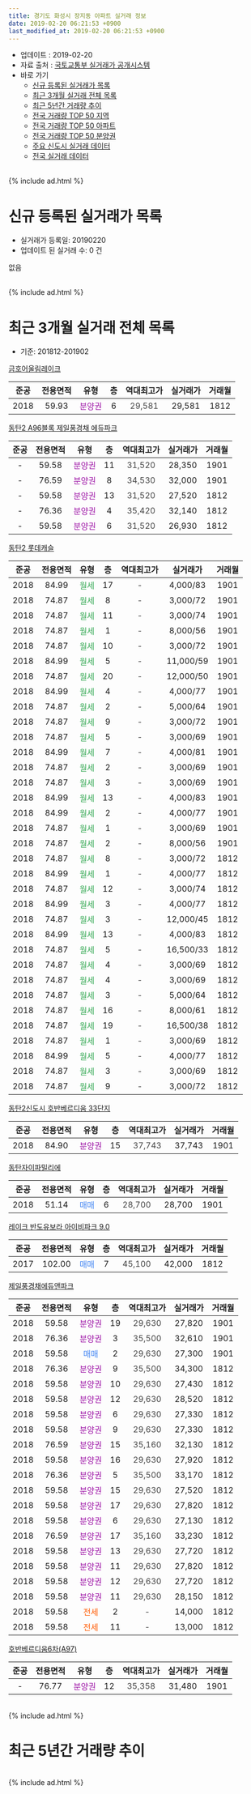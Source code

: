 ```yaml
---
title: 경기도 화성시 장지동 아파트 실거래 정보
date: 2019-02-20 06:21:53 +0900
last_modified_at: 2019-02-20 06:21:53 +0900
---
```


* 업데이트 : 2019-02-20
* 자료 출처 : [국토교통부 실거래가 공개시스템](http://rt.molit.go.kr)
* 바로 가기
    * [신규 등록된 실거래가 목록](#신규-등록된-실거래가-목록)
    * [최근 3개월 실거래 전체 목록](#최근-3개월-실거래-전체-목록)
    * [최근 5년간 거래량 추이](#최근-5년간-거래량-추이)
    * [전국 거래량 TOP 50 지역](https://inasie.github.io/apt-trade-info/최근-3개월-전국에서-가장-거래가-많이-발생한-지역)
    * [전국 거래량 TOP 50 아파트](https://inasie.github.io/apt-trade-info/최근-3개월-전국에서-가장-거래가-많이-발생한-아파트)
    * [전국 거래량 TOP 50 분양권](https://inasie.github.io/apt-trade-info/최근-3개월-전국에서-가장-거래가-많이-발생한-분양권)
    * [주요 신도시 실거래 데이터](https://inasie.github.io/apt-trade-info/주요-신도시)
    * [전국 실거래 데이터](https://inasie.github.io/apt-trade-info/전국)
<br>
{% include ad.html %}
<br>

# 신규 등록된 실거래가 목록
* 실거래가 등록일: 20190220
* 업데이트 된 실거래 수: 0 건

없음

<br>
{% include ad.html %}
<br>

# 최근 3개월 실거래 전체 목록
* 기준: 201812-201902


[금호어울림레이크](https://search.naver.com/search.naver?query=%EA%B2%BD%EA%B8%B0%EB%8F%84+%ED%99%94%EC%84%B1%EC%8B%9C+%EC%9E%A5%EC%A7%80%EB%8F%99+%EA%B8%88%ED%98%B8%EC%96%B4%EC%9A%B8%EB%A6%BC%EB%A0%88%EC%9D%B4%ED%81%AC)

|준공|전용면적|유형|층|역대최고가|실거래가|거래월|
|:---:|:---:|:---:|:---:|:---:|:---:|:---:|
|2018|59.93|<span style="color:#9C11A5">분양권</span>|6|<span style="color:#444444">29,581</span>|29,581|1812|

[동탄2 A96블록 제일풍경채 에듀파크](https://search.naver.com/search.naver?query=%EA%B2%BD%EA%B8%B0%EB%8F%84+%ED%99%94%EC%84%B1%EC%8B%9C+%EC%9E%A5%EC%A7%80%EB%8F%99+%EB%8F%99%ED%83%842+A96%EB%B8%94%EB%A1%9D+%EC%A0%9C%EC%9D%BC%ED%92%8D%EA%B2%BD%EC%B1%84+%EC%97%90%EB%93%80%ED%8C%8C%ED%81%AC)

|준공|전용면적|유형|층|역대최고가|실거래가|거래월|
|:---:|:---:|:---:|:---:|:---:|:---:|:---:|
|-|59.58|<span style="color:#9C11A5">분양권</span>|11|<span style="color:#444444">31,520</span>|28,350|1901|
|-|76.59|<span style="color:#9C11A5">분양권</span>|8|<span style="color:#444444">34,530</span>|32,000|1901|
|-|59.58|<span style="color:#9C11A5">분양권</span>|13|<span style="color:#444444">31,520</span>|27,520|1812|
|-|76.36|<span style="color:#9C11A5">분양권</span>|4|<span style="color:#444444">35,420</span>|32,140|1812|
|-|59.58|<span style="color:#9C11A5">분양권</span>|6|<span style="color:#444444">31,520</span>|26,930|1812|

[동탄2 롯데캐슬](https://search.naver.com/search.naver?query=%EA%B2%BD%EA%B8%B0%EB%8F%84+%ED%99%94%EC%84%B1%EC%8B%9C+%EC%9E%A5%EC%A7%80%EB%8F%99+%EB%8F%99%ED%83%842+%EB%A1%AF%EB%8D%B0%EC%BA%90%EC%8A%AC)

|준공|전용면적|유형|층|역대최고가|실거래가|거래월|
|:---:|:---:|:---:|:---:|:---:|:---:|:---:|
|2018|84.99|<span style="color:#34a853">월세</span>|17|<span style="color:#444444">-</span>|4,000/83|1901|
|2018|74.87|<span style="color:#34a853">월세</span>|8|<span style="color:#444444">-</span>|3,000/72|1901|
|2018|74.87|<span style="color:#34a853">월세</span>|11|<span style="color:#444444">-</span>|3,000/74|1901|
|2018|74.87|<span style="color:#34a853">월세</span>|1|<span style="color:#444444">-</span>|8,000/56|1901|
|2018|74.87|<span style="color:#34a853">월세</span>|10|<span style="color:#444444">-</span>|3,000/72|1901|
|2018|84.99|<span style="color:#34a853">월세</span>|5|<span style="color:#444444">-</span>|11,000/59|1901|
|2018|74.87|<span style="color:#34a853">월세</span>|20|<span style="color:#444444">-</span>|12,000/50|1901|
|2018|84.99|<span style="color:#34a853">월세</span>|4|<span style="color:#444444">-</span>|4,000/77|1901|
|2018|74.87|<span style="color:#34a853">월세</span>|2|<span style="color:#444444">-</span>|5,000/64|1901|
|2018|74.87|<span style="color:#34a853">월세</span>|9|<span style="color:#444444">-</span>|3,000/72|1901|
|2018|74.87|<span style="color:#34a853">월세</span>|5|<span style="color:#444444">-</span>|3,000/69|1901|
|2018|84.99|<span style="color:#34a853">월세</span>|7|<span style="color:#444444">-</span>|4,000/81|1901|
|2018|74.87|<span style="color:#34a853">월세</span>|2|<span style="color:#444444">-</span>|3,000/69|1901|
|2018|74.87|<span style="color:#34a853">월세</span>|3|<span style="color:#444444">-</span>|3,000/69|1901|
|2018|84.99|<span style="color:#34a853">월세</span>|13|<span style="color:#444444">-</span>|4,000/83|1901|
|2018|84.99|<span style="color:#34a853">월세</span>|2|<span style="color:#444444">-</span>|4,000/77|1901|
|2018|74.87|<span style="color:#34a853">월세</span>|1|<span style="color:#444444">-</span>|3,000/69|1901|
|2018|74.87|<span style="color:#34a853">월세</span>|2|<span style="color:#444444">-</span>|8,000/56|1901|
|2018|74.87|<span style="color:#34a853">월세</span>|8|<span style="color:#444444">-</span>|3,000/72|1812|
|2018|84.99|<span style="color:#34a853">월세</span>|1|<span style="color:#444444">-</span>|4,000/77|1812|
|2018|74.87|<span style="color:#34a853">월세</span>|12|<span style="color:#444444">-</span>|3,000/74|1812|
|2018|84.99|<span style="color:#34a853">월세</span>|3|<span style="color:#444444">-</span>|4,000/77|1812|
|2018|74.87|<span style="color:#34a853">월세</span>|3|<span style="color:#444444">-</span>|12,000/45|1812|
|2018|84.99|<span style="color:#34a853">월세</span>|13|<span style="color:#444444">-</span>|4,000/83|1812|
|2018|74.87|<span style="color:#34a853">월세</span>|5|<span style="color:#444444">-</span>|16,500/33|1812|
|2018|74.87|<span style="color:#34a853">월세</span>|4|<span style="color:#444444">-</span>|3,000/69|1812|
|2018|74.87|<span style="color:#34a853">월세</span>|4|<span style="color:#444444">-</span>|3,000/69|1812|
|2018|74.87|<span style="color:#34a853">월세</span>|3|<span style="color:#444444">-</span>|5,000/64|1812|
|2018|74.87|<span style="color:#34a853">월세</span>|16|<span style="color:#444444">-</span>|8,000/61|1812|
|2018|74.87|<span style="color:#34a853">월세</span>|19|<span style="color:#444444">-</span>|16,500/38|1812|
|2018|74.87|<span style="color:#34a853">월세</span>|1|<span style="color:#444444">-</span>|3,000/69|1812|
|2018|84.99|<span style="color:#34a853">월세</span>|5|<span style="color:#444444">-</span>|4,000/77|1812|
|2018|74.87|<span style="color:#34a853">월세</span>|3|<span style="color:#444444">-</span>|3,000/69|1812|
|2018|74.87|<span style="color:#34a853">월세</span>|9|<span style="color:#444444">-</span>|3,000/72|1812|

[동탄2신도시 호반베르디움 33단지](https://search.naver.com/search.naver?query=%EA%B2%BD%EA%B8%B0%EB%8F%84+%ED%99%94%EC%84%B1%EC%8B%9C+%EC%9E%A5%EC%A7%80%EB%8F%99+%EB%8F%99%ED%83%842%EC%8B%A0%EB%8F%84%EC%8B%9C+%ED%98%B8%EB%B0%98%EB%B2%A0%EB%A5%B4%EB%94%94%EC%9B%80+33%EB%8B%A8%EC%A7%80)

|준공|전용면적|유형|층|역대최고가|실거래가|거래월|
|:---:|:---:|:---:|:---:|:---:|:---:|:---:|
|2018|84.90|<span style="color:#9C11A5">분양권</span>|15|<span style="color:#444444">37,743</span>|37,743|1901|


<script async src="//pagead2.googlesyndication.com/pagead/js/adsbygoogle.js"></script>
<!-- 기본 -->
<ins class="adsbygoogle"
     style="display:block"
     data-ad-client="ca-pub-2446590836940007"
     data-ad-slot="1659523306"
     data-ad-format="auto"
     data-full-width-responsive="true"></ins>
<script>
(adsbygoogle = window.adsbygoogle || []).push({});
</script>


[동탄자이파밀리에](https://search.naver.com/search.naver?query=%EA%B2%BD%EA%B8%B0%EB%8F%84+%ED%99%94%EC%84%B1%EC%8B%9C+%EC%9E%A5%EC%A7%80%EB%8F%99+%EB%8F%99%ED%83%84%EC%9E%90%EC%9D%B4%ED%8C%8C%EB%B0%80%EB%A6%AC%EC%97%90)

|준공|전용면적|유형|층|역대최고가|실거래가|거래월|
|:---:|:---:|:---:|:---:|:---:|:---:|:---:|
|2018|51.14|<span style="color:#4285f3">매매</span>|6|<span style="color:#444444">28,700</span>|28,700|1901|

[레이크 반도유보라 아이비파크 9.0](https://search.naver.com/search.naver?query=%EA%B2%BD%EA%B8%B0%EB%8F%84+%ED%99%94%EC%84%B1%EC%8B%9C+%EC%9E%A5%EC%A7%80%EB%8F%99+%EB%A0%88%EC%9D%B4%ED%81%AC+%EB%B0%98%EB%8F%84%EC%9C%A0%EB%B3%B4%EB%9D%BC+%EC%95%84%EC%9D%B4%EB%B9%84%ED%8C%8C%ED%81%AC+9.0)

|준공|전용면적|유형|층|역대최고가|실거래가|거래월|
|:---:|:---:|:---:|:---:|:---:|:---:|:---:|
|2017|102.00|<span style="color:#4285f3">매매</span>|7|<span style="color:#444444">45,100</span>|42,000|1812|

[제일풍경채에듀앤파크](https://search.naver.com/search.naver?query=%EA%B2%BD%EA%B8%B0%EB%8F%84+%ED%99%94%EC%84%B1%EC%8B%9C+%EC%9E%A5%EC%A7%80%EB%8F%99+%EC%A0%9C%EC%9D%BC%ED%92%8D%EA%B2%BD%EC%B1%84%EC%97%90%EB%93%80%EC%95%A4%ED%8C%8C%ED%81%AC)

|준공|전용면적|유형|층|역대최고가|실거래가|거래월|
|:---:|:---:|:---:|:---:|:---:|:---:|:---:|
|2018|59.58|<span style="color:#9C11A5">분양권</span>|19|<span style="color:#444444">29,630</span>|27,820|1901|
|2018|76.36|<span style="color:#9C11A5">분양권</span>|3|<span style="color:#444444">35,500</span>|32,610|1901|
|2018|59.58|<span style="color:#4285f3">매매</span>|2|<span style="color:#444444">29,630</span>|27,300|1901|
|2018|76.36|<span style="color:#9C11A5">분양권</span>|9|<span style="color:#444444">35,500</span>|34,300|1812|
|2018|59.58|<span style="color:#9C11A5">분양권</span>|10|<span style="color:#444444">29,630</span>|27,430|1812|
|2018|59.58|<span style="color:#9C11A5">분양권</span>|12|<span style="color:#444444">29,630</span>|28,520|1812|
|2018|59.58|<span style="color:#9C11A5">분양권</span>|6|<span style="color:#444444">29,630</span>|27,330|1812|
|2018|59.58|<span style="color:#9C11A5">분양권</span>|9|<span style="color:#444444">29,630</span>|27,330|1812|
|2018|76.59|<span style="color:#9C11A5">분양권</span>|15|<span style="color:#444444">35,160</span>|32,130|1812|
|2018|59.58|<span style="color:#9C11A5">분양권</span>|16|<span style="color:#444444">29,630</span>|27,920|1812|
|2018|76.36|<span style="color:#9C11A5">분양권</span>|5|<span style="color:#444444">35,500</span>|33,170|1812|
|2018|59.58|<span style="color:#9C11A5">분양권</span>|15|<span style="color:#444444">29,630</span>|27,520|1812|
|2018|59.58|<span style="color:#9C11A5">분양권</span>|17|<span style="color:#444444">29,630</span>|27,820|1812|
|2018|59.58|<span style="color:#9C11A5">분양권</span>|6|<span style="color:#444444">29,630</span>|27,130|1812|
|2018|76.59|<span style="color:#9C11A5">분양권</span>|17|<span style="color:#444444">35,160</span>|33,230|1812|
|2018|59.58|<span style="color:#9C11A5">분양권</span>|13|<span style="color:#444444">29,630</span>|27,720|1812|
|2018|59.58|<span style="color:#9C11A5">분양권</span>|11|<span style="color:#444444">29,630</span>|27,820|1812|
|2018|59.58|<span style="color:#9C11A5">분양권</span>|12|<span style="color:#444444">29,630</span>|27,720|1812|
|2018|59.58|<span style="color:#9C11A5">분양권</span>|11|<span style="color:#444444">29,630</span>|28,150|1812|
|2018|59.58|<span style="color:#ff5a00">전세</span>|2|<span style="color:#444444">-</span>|14,000|1812|
|2018|59.58|<span style="color:#ff5a00">전세</span>|11|<span style="color:#444444">-</span>|13,000|1812|

[호반베르디움6차(A97)](https://search.naver.com/search.naver?query=%EA%B2%BD%EA%B8%B0%EB%8F%84+%ED%99%94%EC%84%B1%EC%8B%9C+%EC%9E%A5%EC%A7%80%EB%8F%99+%ED%98%B8%EB%B0%98%EB%B2%A0%EB%A5%B4%EB%94%94%EC%9B%806%EC%B0%A8%28A97%29)

|준공|전용면적|유형|층|역대최고가|실거래가|거래월|
|:---:|:---:|:---:|:---:|:---:|:---:|:---:|
|-|76.77|<span style="color:#9C11A5">분양권</span>|12|<span style="color:#444444">35,358</span>|31,480|1901|


<br>
{% include ad.html %}
<br>

# 최근 5년간 거래량 추이


<div style="width:100%;">
    <canvas id="deal_progress" height="200"></canvas>
</div>

<script>
new Chart(document.getElementById("deal_progress"), {
    type: 'line',
    data: {
        labels: ['201402','201403','201404','201405','201406','201407','201408','201409','201410','201411','201412','201501','201502','201503','201504','201505','201506','201507','201508','201509','201510','201511','201512','201601','201602','201603','201604','201605','201606','201607','201608','201609','201610','201611','201612','201701','201702','201703','201704','201705','201706','201707','201708','201709','201710','201711','201712','201801','201802','201803','201804','201805','201806','201807','201808','201809','201810','201811','201812','201901','201902'],
        datasets: [{
            label: '매매',
            pointRadius: 1,
            data: [0, 0, 0, 0, 0, 0, 0, 0, 0, 0, 0, 0, 0, 0, 0, 0, 0, 0, 0, 0, 0, 0, 0, 0, 0, 0, 0, 0, 0, 0, 0, 0, 0, 0, 0, 0, 0, 0, 0, 0, 0, 0, 0, 0, 0, 0, 0, 68, 113, 119, 55, 59, 50, 49, 71, 97, 31, 18, 21, 8, 0],
            borderColor: "rgba(255, 201, 14, 1)",
            backgroundColor: "rgba(255, 201, 14, 0.5)",
            fill: false,
            lineTension: 0
        },{
            label: '전월세',
            pointRadius: 1,
            data: [0, 0, 0, 0, 0, 0, 0, 0, 0, 0, 0, 0, 0, 0, 0, 0, 0, 0, 0, 0, 0, 0, 0, 0, 0, 0, 0, 0, 0, 0, 0, 0, 0, 0, 0, 0, 0, 0, 0, 0, 0, 0, 0, 0, 0, 0, 0, 2, 11, 20, 59, 79, 26, 21, 22, 15, 26, 17, 18, 18, 0],
            borderColor: "rgba(0, 141, 185, 1)",
            backgroundColor: "rgba(0, 141, 185, 0.5)",
            fill: false,
            lineTension: 0
        }
        ]
    },
    options: {
        responsive: true,
        title: {
            display: false
        },
        tooltips: {
            mode: 'index',
            intersect: false
        },
        hover: {
            mode: 'nearest',
            intersect: true
        },
        scales: {
            xAxes: [{
                display: true,
                scaleLabel: {
                    display: true,
                    labelString: '년/월'
                }
            }],
            yAxes: [{
                display: true,
                ticks: {
                    suggestedMin: 0,
                },
                scaleLabel: {
                    display: true,
                    labelString: '실거래 수'
                }
            }]
        }
    }
});

</script>


<br>
{% include ad.html %}
<br>

